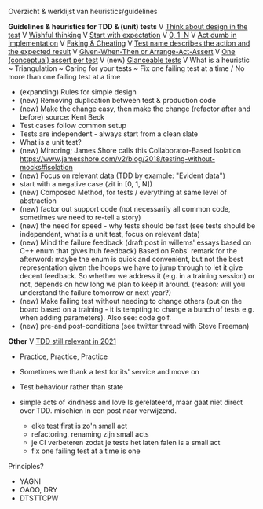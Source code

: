 Overzicht & werklijst van heuristics/guidelines


**Guidelines & heuristics for TDD & (unit) tests**
V [Think about design in the test](https://www.qwan.eu/2021/06/28/tdd-think-about-design-in-test.html)
V [Wishful thinking](https://www.qwan.eu/2021/07/01/tdd-wishful-thinking.html)
V [Start with expectation](https://www.qwan.eu/2021/07/05/tdd-start-with-expectation.html)
V [0, 1, N](https://www.qwan.eu/2021/07/09/tdd-0-1-n.html)
V [Act dumb in implementation](https://www.qwan.eu/2021/07/12/tdd-act-dumb-in-implementation.html)
V [Faking & Cheating](https://www.qwan.eu/2021/07/20/tdd-faking-cheating.html)
V [Test name describes the action and the expected result](https://www.qwan.eu/2021/07/27/tdd-naming-tests.html)
V [Given-When-Then or Arrange-Act-Assert](https://www.qwan.eu/2021/09/02/tdd-given-when-then.html)
V [One (conceptual) assert per test](https://www.qwan.eu/2021/08/27/tdd-one-assert-per-test.html)
V (new) [Glanceable tests](https://www.qwan.eu/2021/09/27/tdd-glanceable-tests.html)
V What is a heuristic
~ Triangulation
~ Caring for your tests
~ Fix one failing test at a time / No more than one failing test at a time
- (expanding) Rules for simple design
- (new) Removing duplication between test & production code
- (new) Make the change easy, then make the change (refactor after and before) source: Kent Beck
- Test cases follow common setup
- Tests are independent - always start from a clean slate
- What is a unit test?
- (new) Mirroring; James Shore calls this Collaborator-Based Isolation
 https://www.jamesshore.com/v2/blog/2018/testing-without-mocks#isolation
- (new) Focus on relevant data (TDD by example: "Evident data")
- start with a negative case (zit in [0, 1, N])
- (new) Composed Method, for tests / everything at same level of abstraction
- (new) factor out support code (not necessarily all common code, sometimes we need to re-tell a story)
- (new) the need for speed - why tests should be fast
 (see tests should be independent, what is a unit test, focus on relevant data)
- (new) Mind the failure feedback (draft post in willems' essays based on C++ enum that gives huh feedback)
  Based on Robs' remark for the afterword: maybe the enum is quick and convenient, but not the best representation given the hoops we have to jump through to let it give decent feedback. So whether we address it (e.g. in a training session) or not, depends on how long we plan to keep it around.
(reason: will you understand the failure tomorrow or next year?)
- (new) Make failing test without needing to change others
  (put on the board based on a training - it is tempting to change a bunch of tests e.g. when adding parameters). Also see: code golf.
- (new) pre-and post-conditions (see twitter thread with Steve Freeman)

**Other**
V [TDD still relevant in 2021](https://www.qwan.eu/2021/06/24/tdd-still-relevant-in-2021.html)
- Practice, Practice, Practice
- Sometimes we thank a test for its' service and move on
- Test behaviour rather than state

- simple acts of kindness and love
  Is gerelateerd, maar gaat niet direct over TDD. mischien in een post naar verwijzend.
  - elke test first is zo'n small act
  - refactoring, renaming zijn small acts
  - je CI verbeteren zodat je tests het laten falen is a small act
  - fix one failing test at a time is one 

Principles?
- YAGNI
- OAOO, DRY
- DTSTTCPW

